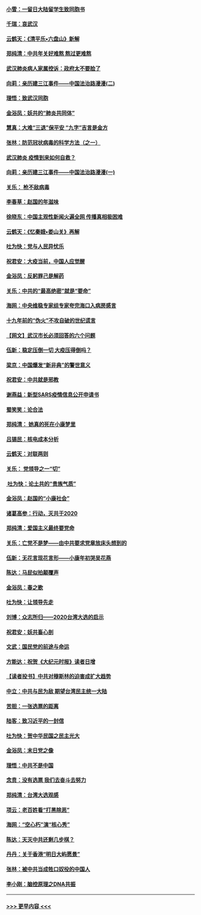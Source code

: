 #### [小雪：一留日大陆留学生致同胞书](../pages/nsc993/n11834624.md?t=01312131) 
#### [千瑞：哀武汉](../pages/nsc993/n11833647.md?t=01312131) 
#### [云鹤天：《清平乐▪六盘山》新解](../pages/nsc993/n11833611.md?t=01312131) 
#### [郑纯清：中共年关好难熬 熬过更难熬](../pages/nsc993/n11833489.md?t=01312131) 
#### [武汉肺炎病人家属控诉：政府太不要脸了](../pages/nsc993/n11833205.md?t=01312131) 
#### [向莉：亲历建三江事件——中国法治路漫漫(二)](../pages/nsc993/n11829102.md?t=01312131) 
#### [理悟：致武汉同胞](../pages/nsc993/n11831522.md?t=01312131) 
#### [金浴凤：妖共的“肺炎共同体”](../pages/nsc993/n11829448.md?t=01312131) 
#### [慧真：大难“三退”保平安 “九字”吉言是金方](../pages/nsc993/n11829501.md?t=01312131) 
#### [张林：防范冠状病毒的科学方法（之一）](../pages/nsc993/n11828618.md?t=01312131) 
#### [武汉肺炎 疫情到来如何自救？](../pages/nsc993/n11827632.md?t=01312131) 
#### [向莉：亲历建三江事件——中国法治路漫漫(一)](../pages/nsc993/n11827190.md?t=01312131) 
#### [关乐： 枪不敌病毒](../pages/nsc993/n11826746.md?t=01312131) 
#### [李春草：赵国的年滋味](../pages/nsc993/n11826321.md?t=01312131) 
#### [徐晓东：中国主观性新闻火遍全网 传播真相极困难](../pages/nsc993/n11826508.md?t=01312131) 
#### [云鹤天：《忆秦娥▪娄山关》再解](../pages/nsc993/n11824682.md?t=01312131) 
#### [吐为快：党与人民异忧乐](../pages/nsc993/n11824660.md?t=01312131) 
#### [祝君安：大疫当前，中国人应觉醒](../pages/nsc993/n11821946.md?t=01312131) 
#### [金浴凤：反躬罪己是解药](../pages/nsc993/n11820280.md?t=01312131) 
#### [关乐：中共的“最高绝密”就是“要命”](../pages/nsc993/n11816946.md?t=01312131) 
#### [海网：中央维稳专家组专家夸完海口入病房感言](../pages/nsc993/n11815138.md?t=01312131) 
#### [十九年前的“伪火”不攻自破的世纪谎言](../pages/nsc993/n11813238.md?t=01312131) 
#### [【网文】武汉市长必须回答的六个问题](../pages/nsc993/n11813848.md?t=01312131) 
#### [伍新：稳定压倒一切 大疫压得倒吗？](../pages/nsc993/n11812634.md?t=01312131) 
#### [梁京：中国爆发“新非典”的警世意义](../pages/nsc993/n11812554.md?t=01312131) 
#### [祝君安：中共就是邪教](../pages/nsc993/n11812431.md?t=01312131) 
#### [谢燕益：新型SARS疫情信息公开申请书](../pages/nsc993/n11808840.md?t=01312131) 
#### [蜀笑笑：论合法](../pages/nsc993/n11808064.md?t=01312131) 
#### [郑纯清： 她真的死在小康梦里](../pages/nsc993/n11806623.md?t=01312131) 
#### [吕锡民：核电成本分析](../pages/nsc993/n11806284.md?t=01312131) 
#### [云鹤天：对联两则](../pages/nsc993/n11805957.md?t=01312131) 
#### [关乐： 党领导之一“切”](../pages/nsc993/n11804505.md?t=01312131) 
#### [ 吐为快：论土共的“贵族气质”](../pages/nsc993/n11804490.md?t=01312131) 
#### [金浴凤：赵国的“小康社会”](../pages/nsc993/n11804452.md?t=01312131) 
#### [诸葛高参：行动，灭共于2020](../pages/nsc993/n11804120.md?t=01312131) 
#### [郑纯清：爱国主义最终要党命](../pages/nsc993/n11802197.md?t=01312131) 
#### [关乐：亡党不是梦——由中共要求党章放床头想到的](../pages/nsc993/n11802156.md?t=01312131) 
#### [伍新：无花言现花言形——小康年初哭吴花燕](../pages/nsc993/n11800044.md?t=01312131) 
#### [陈达：马屁似拍颠覆声](../pages/nsc993/n11800010.md?t=01312131) 
#### [金浴凤：春之歌](../pages/nsc993/n11797687.md?t=01312131) 
#### [吐为快：让领导先走](../pages/nsc993/n11797512.md?t=01312131) 
#### [刘博：众志所归——2020台湾大选的启示](../pages/nsc993/n11796878.md?t=01312131) 
#### [祝君安：妖共畜心剖](../pages/nsc993/n11794273.md?t=01312131) 
#### [文武：国民党的前途与命运](../pages/nsc993/n11794198.md?t=01312131) 
#### [方能达：祝贺《大纪元时报》读者日增](../pages/nsc993/n11793807.md?t=01312131) 
#### [【读者投书】中共对穆斯林的迫害成扩大趋势](../pages/nsc993/n11791371.md?t=01312131) 
#### [中立：中共与民为敌 期望台湾民主统一大陆](../pages/nsc993/n11790392.md?t=01312131) 
#### [苦胆：一张选票的距离](../pages/nsc993/n11788914.md?t=01312131) 
#### [陆客：致习近平的一封信](../pages/nsc993/n11788867.md?t=01312131) 
#### [吐为快：贺中华民国之民主光大](../pages/nsc993/n11788618.md?t=01312131) 
#### [金浴凤：末日党之像](../pages/nsc993/n11787475.md?t=01312131) 
#### [理悟：中共不是中国](../pages/nsc993/n11787463.md?t=01312131) 
#### [念贲：没有选票  我们去奋斗去努力](../pages/nsc993/n11787398.md?t=01312131) 
#### [郑纯清：台湾大选观感](../pages/nsc993/n11786210.md?t=01312131) 
#### [项云：老百姓看“打黑除恶”](../pages/nsc993/n11785398.md?t=01312131) 
#### [海网：“空心朽”演“核心秀”](../pages/nsc993/n11783874.md?t=01312131) 
#### [陈达：天灭中共还剩几步棋？](../pages/nsc993/n11783719.md?t=01312131) 
#### [丹丹：关于香港“明日大屿愿景”](../pages/nsc993/n11783273.md?t=01312131) 
#### [张林：被中共当成牲口奴役的中国人](../pages/nsc993/n11782397.md?t=01312131) 
#### [李小刚：脑控原理之DNA共振](../pages/nsc993/n11780962.md?t=01312131) 

----
#### [ >>> 更早内容 <<< ](../indexes/nsc993-earlier.md)
